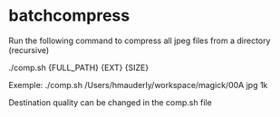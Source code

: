 # batchcompress

Run the following command to compress all jpeg files from a directory (recursive)

./comp.sh {FULL_PATH} {EXT} {SIZE}

Exemple:
./comp.sh /Users/hmauderly/workspace/magick/00A jpg 1k

Destination quality can be changed in the comp.sh file
